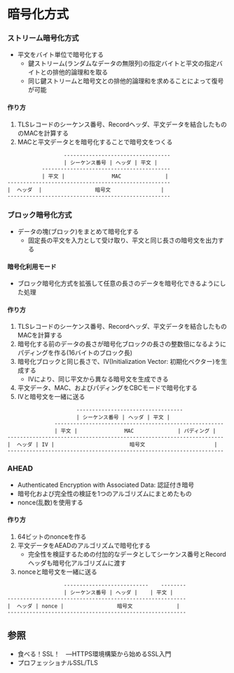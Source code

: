 # 暗号化方式
### ストリーム暗号化方式
- 平文をバイト単位で暗号化する
  - 鍵ストリーム(ランダムなデータの無限列)の指定バイトと平文の指定バイトとの排他的論理和を取る
  - 同じ鍵ストリームと暗号文との排他的論理和を求めることによって復号が可能

#### 作り方
1. TLSレコードのシーケンス番号、Recordヘッダ、平文データを結合したもののMACを計算する
2. MACと平文データとを暗号化することで暗号文をつくる

```
                  ----------------------------------
                  | シーケンス番号 | ヘッダ | 平文 |
           -----------------------------------------
           | 平文 |               MAC              |
----------------------------------------------------
|  ヘッダ  |                 暗号文                |
----------------------------------------------------
```

### ブロック暗号化方式
- データの塊(ブロック)をまとめて暗号化する
  - 固定長の平文を入力として受け取り、平文と同じ長さの暗号文を出力する

#### 暗号化利用モード
- ブロック暗号化方式を拡張して任意の長さのデータを暗号化できるようにした処理

#### 作り方
1. TLSレコードのシーケンス番号、Recordヘッダ、平文データを結合したものMACを計算する
2. 暗号化する前のデータの長さが暗号化ブロックの長さの整数倍になるようにパディングを作る(16バイトのブロック長)
3. 暗号化ブロックと同じ長さで、IV(Initialization Vector: 初期化ベクター)を生成する
    - IVにより、同じ平文から異なる暗号文を生成できる
4. 平文データ、MAC、およびパディングをCBCモードで暗号化する
5. IVと暗号文を一緒に送る

```
                      ----------------------------------
                      | シーケンス番号 | ヘッダ | 平文 |
               ------------------------------------------------------
               | 平文 |               MAC              | パディング |
---------------------------------------------------------------------
|  ヘッダ | IV |                        暗号文                      |
---------------------------------------------------------------------
```

### AHEAD
- Authenticated Encryption with Associated Data: 認証付き暗号
- 暗号化および完全性の検証を1つのアルゴリズムにまとめたもの
- nonce(乱数)を使用する

#### 作り方
1. 64ビットのnonceを作る
2. 平文データをAEADのアルゴリズムで暗号化する
    - 完全性を検証するための付加的なデータとしてシーケンス番号とRecordヘッダも暗号化アルゴリズムに渡す
3. nonceと暗号文を一緒に送る

```
                  ---------------------------    --------
                  | シーケンス番号 | ヘッダ |    | 平文 |
---------------------------------------------------------
|  ヘッダ | nonce |                 暗号文              |
---------------------------------------------------------
```

## 参照
- 食べる！SSL！　―HTTPS環境構築から始めるSSL入門
- プロフェッショナルSSL/TLS
